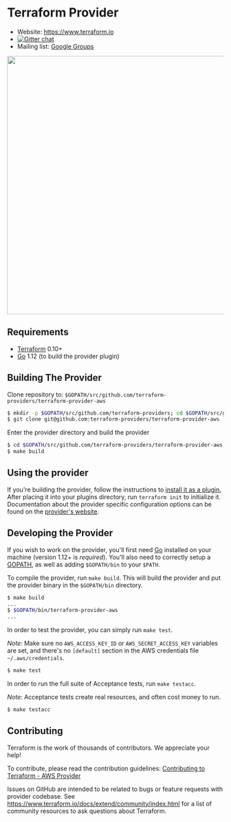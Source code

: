 Terraform Provider
==================

- Website: https://www.terraform.io
- [![Gitter chat](https://badges.gitter.im/hashicorp-terraform/Lobby.png)](https://gitter.im/hashicorp-terraform/Lobby)
- Mailing list: [Google Groups](http://groups.google.com/group/terraform-tool)

<img src="https://cdn.rawgit.com/hashicorp/terraform-website/master/content/source/assets/images/logo-hashicorp.svg" width="600px">

Requirements
------------

- [Terraform](https://www.terraform.io/downloads.html) 0.10+
- [Go](https://golang.org/doc/install) 1.12 (to build the provider plugin)

Building The Provider
---------------------

Clone repository to: `$GOPATH/src/github.com/terraform-providers/terraform-provider-aws`

```sh
$ mkdir -p $GOPATH/src/github.com/terraform-providers; cd $GOPATH/src/github.com/terraform-providers
$ git clone git@github.com:terraform-providers/terraform-provider-aws
```

Enter the provider directory and build the provider

```sh
$ cd $GOPATH/src/github.com/terraform-providers/terraform-provider-aws
$ make build
```

Using the provider
----------------------
If you're building the provider, follow the instructions to [install it as a plugin.](https://www.terraform.io/docs/plugins/basics.html#installing-a-plugin) After placing it into your plugins directory,  run `terraform init` to initialize it. Documentation about the provider specific configuration options can be found on the [provider's website](https://www.terraform.io/docs/providers/aws/index.html).

Developing the Provider
---------------------------

If you wish to work on the provider, you'll first need [Go](http://www.golang.org) installed on your machine (version 1.12+ is *required*). You'll also need to correctly setup a [GOPATH](http://golang.org/doc/code.html#GOPATH), as well as adding `$GOPATH/bin` to your `$PATH`.

To compile the provider, run `make build`. This will build the provider and put the provider binary in the `$GOPATH/bin` directory.

```sh
$ make build
...
$ $GOPATH/bin/terraform-provider-aws
...
```

In order to test the provider, you can simply run `make test`.

*Note:* Make sure no `AWS_ACCESS_KEY_ID` or `AWS_SECRET_ACCESS_KEY` variables are set, and there's no `[default]` section in the AWS credentials file `~/.aws/credentials`.

```sh
$ make test
```

In order to run the full suite of Acceptance tests, run `make testacc`.

*Note:* Acceptance tests create real resources, and often cost money to run.

```sh
$ make testacc
```

Contributing
---------------------------

Terraform is the work of thousands of contributors. We appreciate your help!

To contribute, please read the contribution guidelines: [Contributing to Terraform - AWS Provider](.github/CONTRIBUTING.md)

Issues on GitHub are intended to be related to bugs or feature requests with provider codebase. See https://www.terraform.io/docs/extend/community/index.html for a list of community resources to ask questions about Terraform.

